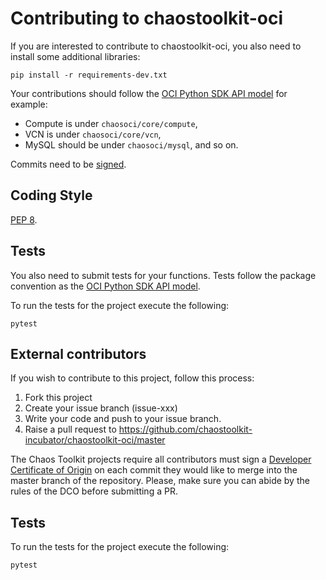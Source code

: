 [dco]: https://github.com/probot/dco#how-it-works
[oci-python-sdk]: https://oracle-cloud-infrastructure-python-sdk.readthedocs.io/en/latest/api/landing.html
[pep8]: https://pycodestyle.pycqa.org/en/latest/
[signing-commits]: https://help.github.com/en/github/authenticating-to-github/signing-commits

# Contributing to chaostoolkit-oci

If you are interested to contribute to chaostoolkit-oci, you also need to install some additional libraries:

```
pip install -r requirements-dev.txt
```

Your contributions should follow the [OCI Python SDK API model][oci-python-sdk] for example:

* Compute is under `chaosoci/core/compute`, 
* VCN is under `chaosoci/core/vcn`, 
* MySQL should be under `chaosoci/mysql`, and so on.

Commits need to be [signed][signing-commits].

## Coding Style

[PEP 8][pep8].

## Tests

You also need to submit tests for your functions. Tests follow the package convention as the [OCI Python SDK API model][oci-python-sdk].

To run the tests for the project execute the following:

```
pytest
```

## External contributors

If you wish to contribute to this project, follow this process:

1. Fork this project
2. Create your issue branch (issue-xxx)
3. Write your code and push to your issue branch.
4. Raise a pull request to https://github.com/chaostoolkit-incubator/chaostoolkit-oci/master

The Chaos Toolkit projects require all contributors must sign a
[Developer Certificate of Origin][dco] on each commit they would like to merge
into the master branch of the repository. Please, make sure you can abide by
the rules of the DCO before submitting a PR.

## Tests

To run the tests for the project execute the following:

```
pytest
```